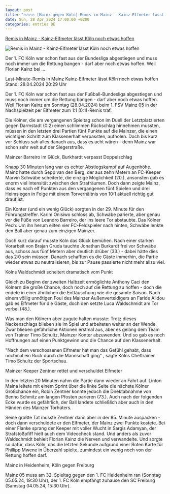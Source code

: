 ```yaml
---
layout: post
title: "🔥🔥🔥🔥 [Mainz gegen Köln] Remis in Mainz - Kainz-Elfmeter lässt Köln noch etwas hoffen"
date: Sun, 28 Apr 2024 17:00:00 +0200
categories: entries DE
---
```

[Remis in Mainz - Kainz-Elfmeter lässt Köln noch etwas hoffen](https://www.sportschau.de/fussball/bundesliga/kainz-elfmeter-laesst-koeln-noch-etwas-hoffen,bundesliga-spielbericht-1-fsv-mainz-05-1-fc-koeln-100.html)

![Remis in Mainz - Kainz-Elfmeter lässt Köln noch etwas hoffen](https://images.sportschau.de/image/3c3e8737-7a61-4cd7-8c8a-e31c3facc3c3/AAABjyXdH2U/AAABjwnlFvA/16x9-1280/fussball-bundesliga-kainz-102.jpg)

Der 1. FC Köln war schon fast aus der Bundesliga abgestiegen und muss noch immer um die Rettung bangen - darf aber noch etwas hoffen. Weil Florian Kainz bei ...

Last-Minute-Remis in Mainz Kainz-Elfmeter lässt Köln noch etwas hoffen Stand: 28.04.2024 20:29 Uhr

Der 1. FC Köln war schon fast aus der Fußball-Bundesliga abgestiegen und muss noch immer um die Rettung bangen - darf aber noch etwas hoffen. Weil Florian Kainz am Sonntag (28.04.2024) beim 1. FSV Mainz 05 in der Nachspielzeit per Elfmeter zum 1:1 (0:1)-Remis traf.

Die Kölner, die am vergangenen Spieltag schon im Duell der Letztplatzierten gegen Darmstadt (0:2) einen schlimmen Rückschlag hinnehmen mussten, müssen in den letzten drei Partien fünf Punkte auf die Mainzer, die einen wichtigen Schritt zum Klassenerhalt verpassten, aufholen. Doch bis kurz vor Schluss sah alles danach aus, dass es acht wären - denn Mainz war schon sehr weit auf der Siegerstraße.

Mainzer Barreiro im Glück, Burkhardt verpasst Doppelschlag

Knapp 30 Minuten lang war es echter Abstiegskampf auf Augenhöhe. Mainz hatte durch Sepp van den Berg, der aus zehn Metern an FC-Keeper Marvin Schwäbe scheiterte, die einzige Möglichkeit (20.), ansonsten gab es enorm viel Intensität zwischen den Strafräumen. Doch dann zeigte Mainz, dass es nach elf Punkten aus den vergangenen fünf Spielen und drei Heimsiegen in Folge mit einem Torverhältnis von 10:1 aktuell richtig gut drauf ist.

Ein Konter (und ein wenig Glück) sorgten in der 29. Minute für den Führungstreffer. Karim Onisiwo schloss ab, Schwäbe parierte, aber genau vor die Füße von Leandro Barreiro, der ins leere Tor abstaubte. Das Kölner Pech: Um ihn herum eilten vier FC-Feldspieler nach hinten, Schwäbe lenkte den Ball aber genau zum einzigen Mainzer.

Doch kurz darauf musste Köln das Glück bemühen. Nach einer starken Vorarbeit von Brajan Gruda tauchte Jonathan Burkardt frei vor Schwäbe aus, schoss aus fünf Metern aber deutlich drüber (33.) - dabei hätte dies das 2:0 sein müssen. Danach schafften es die Gäste immerhin, die Partie wieder etwas zu neutralisieren, bis zur Pause passierte nicht mehr allzu viel.

Kölns Waldschmidt scheitert dramatisch vom Punkt

Gleich zu Beginn der zweiten Halbzeit ermöglichte Anthony Caci den Kölnern die große Chance, doch noch auf die Rettung zu hoffen - doch die endete in einer ähnlichen die Enttäuschung wie die gesamte Saison. Nach einem völlig unnötigen Foul des Mainzer Außenverteidigers an Faride Alidou gab es Elfmeter für die Gäste, doch den setzte Luca Waldschmidt am Tor vorbei (48.).

Was man den Kölnern aber zugute halten musste: Trotz dieses Nackenschlags blieben sie im Spiel und arbeiteten weiter an der Wende. Zwar blieben gefährliche Aktionen erstmal aus, aber es gelang dem Team von Trainer Timo Schultz, Mainzer Konter abzuwenden. Und so gab es noch Hoffnungen auf einen Punktgewinn und die Chance auf den Klassenerhalt.

"Nach dem verschossenen Elfmeter hat man das Gefühl gehabt, dass nochmal ein Ruck durch die Mannschaft ging" , sagte Kölns Cheftrainer Timo Schultz der Sportschau.

Mainzer Keeper Zentner rettet und verschuldet Elfmeter

In den letzten 20 Minuten nahm die Partie dann wieder an Fahrt auf. Linton Maina leitete mit einem Sprint über die linke Seite die nächste Kölner Großchance ein, Robin Zentner konnte jedoch die Direktabnahme von Benno Schmitz am langen Pfosten parieren (73.). Auch nach der folgenden Ecke wurde es gefährlich, der Ball landete schließlich aber auch in den Händen des Mainzer Torhüters.

Seine größte Tat musste Zentner dann aber in der 85. Minute auspacken - doch dann verschuldete er den Elfmeter, der Mainz zwei Punkte kostete. Bei einer Flanke sprang der Keeper mit voller Wucht in Sargis Adamyan, der Strafstoßpfiff hielt auch dem Videocheck stand. Und anders als zuvor Waldschmidt behielt Florian Kainz die Nerven und verwandelte. Und sorgte so dafür, dass Köln, das die letzten Sekunde aufgrund einer Roten Karte für Phillipp Mwene in Überzahl spielte, zumindest ein wenig noch von der Rettung hoffen darf.

Mainz in Heidenheim, Köln gegen Freiburg

Mainz 05 muss am 32. Spieltag gegen den 1. FC Heidenheim ran (Sonntag 05.05.24, 19:30 Uhr), der 1. FC Köln empfängt zuhause den SC Freiburg (Samstag 04.05.24, 15:30 Uhr).

